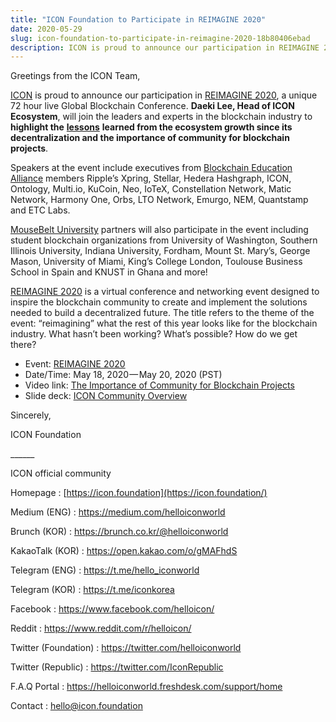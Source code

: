 ```yaml
---
title: "ICON Foundation to Participate in REIMAGINE 2020"
date: 2020-05-29
slug: icon-foundation-to-participate-in-reimagine-2020-18b80406ebad
description: ICON is proud to announce our participation in REIMAGINE 2020.
---
```


Greetings from the ICON Team,

[ICON](https://icon.foundation/?lang=en) is proud to announce our participation in [REIMAGINE 2020](https://www.ri2020.io/), a unique 72 hour live Global Blockchain Conference. **Daeki Lee, Head of ICON Ecosystem**, will join the leaders and experts in the blockchain industry to **highlight the** [**lessons**](https://www.youtube.com/watch?v=d0GsezuD_pY) **learned from the ecosystem growth since its decentralization and the importance of community for blockchain projects**.

Speakers at the event include executives from [Blockchain Education Alliance](https://partners.mousebelt.university/) members Ripple’s Xpring, Stellar, Hedera Hashgraph, ICON, Ontology, Multi.io, KuCoin, Neo, IoTeX, Constellation Network, Matic Network, Harmony One, Orbs, LTO Network, Emurgo, NEM, Quantstamp and ETC Labs.

[MouseBelt University](https://mousebelt.university/) partners will also participate in the event including student blockchain organizations from University of Washington, Southern Illinois University, Indiana University, Fordham, Mount St. Mary’s, George Mason, University of Miami, King’s College London, Toulouse Business School in Spain and KNUST in Ghana and more!

[REIMAGINE 2020](https://www.ri2020.io/) is a virtual conference and networking event designed to inspire the blockchain community to create and implement the solutions needed to build a decentralized future. The title refers to the theme of the event: “reimagining” what the rest of this year looks like for the blockchain industry. What hasn’t been working? What’s possible? How do we get there?

* Event: [REIMAGINE 2020](https://www.ri2020.io/)
* Date/Time: May 18, 2020 — May 20, 2020 (PST)
* Video link: [The Importance of Community for Blockchain Projects](https://www.youtube.com/watch?v=d0GsezuD_pY)
* Slide deck: [ICON Community Overview](https://www.slideshare.net/helloiconworld/icon-community-overview)

Sincerely,

ICON Foundation

\_\_\_\_\_\_

ICON official community

Homepage : [https://icon.foundation](https://icon.foundation/)

Medium (ENG) : <https://medium.com/helloiconworld>

Brunch (KOR) : <https://brunch.co.kr/@helloiconworld>

KakaoTalk (KOR) : <https://open.kakao.com/o/gMAFhdS>

Telegram (ENG) : <https://t.me/hello_iconworld>

Telegram (KOR) : <https://t.me/iconkorea>

Facebook : <https://www.facebook.com/helloicon/>

Reddit : <https://www.reddit.com/r/helloicon/>

Twitter (Foundation) : <https://twitter.com/helloiconworld>

Twitter (Republic) : <https://twitter.com/IconRepublic>

F.A.Q Portal : <https://helloiconworld.freshdesk.com/support/home>

Contact : [hello@icon.foundation](http://hello@icon.foundation/)

